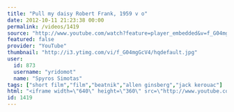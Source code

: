 ```yaml
---
title: "Pull my daisy Robert Frank, 1959 v o"
date: 2012-10-11 21:23:38 00:00
permalink: /videos/1419
source: "http://www.youtube.com/watch?feature=player_embedded&v=f_G04mgGcV4"
featured: false
provider: "YouTube"
thumbnail: "http://i3.ytimg.com/vi/f_G04mgGcV4/hqdefault.jpg"
user:
  id: 873
  username: "yridomot"
  name: "Spyros Simotas"
tags: ["short film","film","beatnik","allen ginsberg","jack kerouac"]
html: "<iframe width=\"640\" height=\"360\" src=\"http://www.youtube.com/embed/f_G04mgGcV4?wmode=transparent&fs=1&feature=oembed\" frameborder=\"0\" allowfullscreen></iframe>"
id: 1419
---
```


